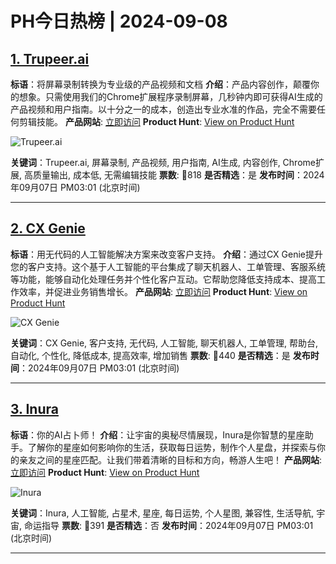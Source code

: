 # PH今日热榜 | 2024-09-08

## [1. Trupeer.ai](https://www.producthunt.com/posts/trupeer-ai?utm_campaign=producthunt-api&utm_medium=api-v2&utm_source=Application%3A+decohack+%28ID%3A+131684%29)
**标语**：将屏幕录制转换为专业级的产品视频和文档
**介绍**：产品内容创作，颠覆你的想象。只需使用我们的Chrome扩展程序录制屏幕，几秒钟内即可获得AI生成的产品视频和用户指南。以十分之一的成本，创造出专业水准的作品，完全不需要任何剪辑技能。
**产品网站**: [立即访问](https://www.producthunt.com/r/TX3XMLMKUOXWVX?utm_campaign=producthunt-api&utm_medium=api-v2&utm_source=Application%3A+decohack+%28ID%3A+131684%29)
**Product Hunt**: [View on Product Hunt](https://www.producthunt.com/posts/trupeer-ai?utm_campaign=producthunt-api&utm_medium=api-v2&utm_source=Application%3A+decohack+%28ID%3A+131684%29)

![Trupeer.ai](https://ph-files.imgix.net/0989c380-7c29-4db1-a2f9-0a1e2f61d4fa.png?auto=format&fit=crop&frame=1&h=512&w=1024)

**关键词**：Trupeer.ai, 屏幕录制, 产品视频, 用户指南, AI生成, 内容创作, Chrome扩展, 高质量输出, 成本低, 无需编辑技能
**票数**: 🔺818
**是否精选**：是
**发布时间**：2024年09月07日 PM03:01 (北京时间)

---

## [2. CX Genie](https://www.producthunt.com/posts/cx-genie-2?utm_campaign=producthunt-api&utm_medium=api-v2&utm_source=Application%3A+decohack+%28ID%3A+131684%29)
**标语**：用无代码的人工智能解决方案来改变客户支持。
**介绍**：通过CX Genie提升您的客户支持。这个基于人工智能的平台集成了聊天机器人、工单管理、客服系统等功能，能够自动化处理任务并个性化客户互动。它帮助您降低支持成本、提高工作效率，并促进业务销售增长。
**产品网站**: [立即访问](https://www.producthunt.com/r/76MEVKOOQ7S3US?utm_campaign=producthunt-api&utm_medium=api-v2&utm_source=Application%3A+decohack+%28ID%3A+131684%29)
**Product Hunt**: [View on Product Hunt](https://www.producthunt.com/posts/cx-genie-2?utm_campaign=producthunt-api&utm_medium=api-v2&utm_source=Application%3A+decohack+%28ID%3A+131684%29)

![CX Genie](https://ph-files.imgix.net/6bcbf66d-7870-4dfd-9b0f-fa2a97274204.png?auto=format&fit=crop&frame=1&h=512&w=1024)

**关键词**：CX Genie, 客户支持, 无代码, 人工智能, 聊天机器人, 工单管理, 帮助台, 自动化, 个性化, 降低成本, 提高效率, 增加销售
**票数**: 🔺440
**是否精选**：是
**发布时间**：2024年09月07日 PM03:01 (北京时间)

---

## [3. Inura](https://www.producthunt.com/posts/inura?utm_campaign=producthunt-api&utm_medium=api-v2&utm_source=Application%3A+decohack+%28ID%3A+131684%29)
**标语**：你的AI占卜师！
**介绍**：让宇宙的奥秘尽情展现，Inura是你智慧的星座助手。了解你的星座如何影响你的生活，获取每日运势，制作个人星盘，并探索与你的亲友之间的星座匹配。让我们带着清晰的目标和方向，畅游人生吧！
**产品网站**: [立即访问](https://www.producthunt.com/r/RDAFFEBEG3R2RL?utm_campaign=producthunt-api&utm_medium=api-v2&utm_source=Application%3A+decohack+%28ID%3A+131684%29)
**Product Hunt**: [View on Product Hunt](https://www.producthunt.com/posts/inura?utm_campaign=producthunt-api&utm_medium=api-v2&utm_source=Application%3A+decohack+%28ID%3A+131684%29)

![Inura](https://ph-files.imgix.net/de206030-eb52-45df-bec5-cfa87aebcecc.png?auto=format&fit=crop&frame=1&h=512&w=1024)

**关键词**：Inura, 人工智能, 占星术, 星座, 每日运势, 个人星图, 兼容性, 生活导航, 宇宙, 命运指导
**票数**: 🔺391
**是否精选**：否
**发布时间**：2024年09月07日 PM03:01 (北京时间)

---

